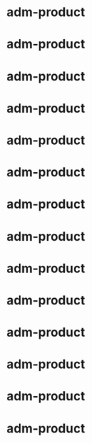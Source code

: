 # adm-product
# adm-product
# adm-product
# adm-product
# adm-product
# adm-product
# adm-product
# adm-product
# adm-product
# adm-product
# adm-product
# adm-product
# adm-product
# adm-product
